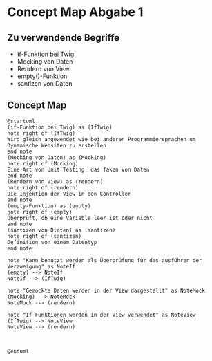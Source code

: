 # Concept Map Abgabe 1

## Zu verwendende Begriffe

- if-Funktion bei Twig
- Mocking von Daten
- Rendern von View
- empty()-Funktion
- santizen von Daten

## Concept Map

```plantuml
@startuml
(if-Funktion bei Twig) as (IfTwig)
note right of (IfTwig) 
Wird gleich angewendet wie bei anderen Programmiersprachen um Dynamische Websiten zu erstellen
end note
(Mocking von Daten) as (Mocking)
note right of (Mocking)
Eine Art von Unit Testing, das faken von Daten
end note
(Rendern von View) as (rendern)
note right of (rendern)
Die Injektion der View in den Controller
end note
(empty-Funktion) as (empty)
note right of (empty)
Überprüft, ob eine Variable leer ist oder nicht
end note
(santizen von Dlaten) as (santizen)
note right of (santizen)
Definition von einem Datentyp
end note

note "Kann benutzt werden als Überprüfung für das ausführen der Verzweigung" as NoteIf
(empty) --> NoteIf 
NoteIf --> (IfTwig)

note "Gemockte Daten werden in der View dargestellt" as NoteMock
(Mocking) --> NoteMock
NoteMock --> (rendern)

note "If Funktionen werden in der View verwendet" as NoteView
(IfTwig) --> NoteView
NoteView --> (rendern)



@enduml
```
